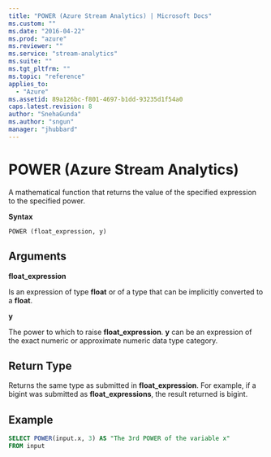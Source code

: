 ```yaml
---
title: "POWER (Azure Stream Analytics) | Microsoft Docs"
ms.custom: ""
ms.date: "2016-04-22"
ms.prod: "azure"
ms.reviewer: ""
ms.service: "stream-analytics"
ms.suite: ""
ms.tgt_pltfrm: ""
ms.topic: "reference"
applies_to: 
  - "Azure"
ms.assetid: 89a126bc-f801-4697-b1dd-93235d1f54a0
caps.latest.revision: 8
author: "SnehaGunda"
ms.author: "sngun"
manager: "jhubbard"
---
```

# POWER (Azure Stream Analytics)
  A mathematical function that returns the value of the specified expression to the specified power.  
  
 **Syntax**  
  
```  
POWER (float_expression, y)  
```  
  
## Arguments  
 **float_expression**  
  
 Is an expression of type **float** or of a type that can be implicitly converted to a **float**.  
  
 **y**  
  
 The power to which to raise **float_expression**. **y** can be an expression of the exact numeric or approximate numeric data type category.  
  
## Return Type  
 Returns the same type as submitted in **float_expression**. For example, if a bigint was submitted as **float_expressions**, the result returned is bigint.  
  
## Example  
  
```SQL  
SELECT POWER(input.x, 3) AS "The 3rd POWER of the variable x"  
FROM input  
```  
  
  